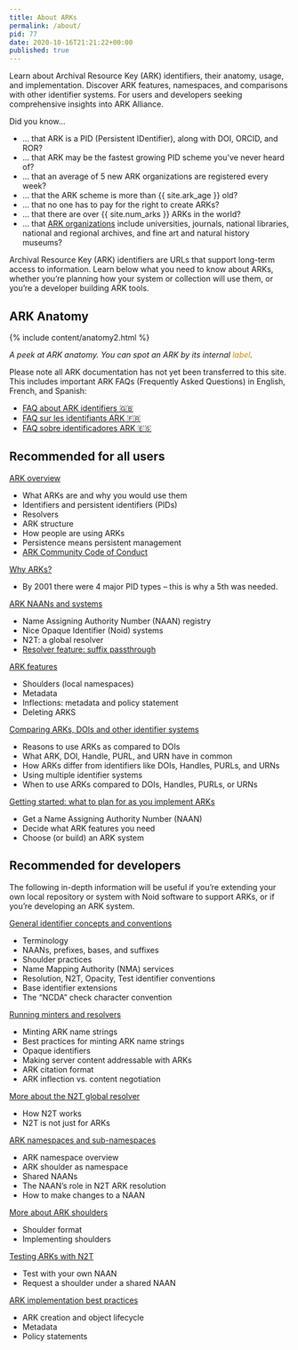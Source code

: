 ```yaml
---
title: About ARKs
permalink: /about/
pid: 77
date: 2020-10-16T21:21:22+00:00
published: true
---
```


Learn about Archival Resource Key (ARK) identifiers, their anatomy, usage, and
implementation. Discover ARK features, namespaces, and comparisons with other
identifier systems. For users and developers seeking comprehensive insights
into ARK Alliance.

<!--more-->

Did you know...

* ... that ARK is a PID (Persistent IDentifier), along with DOI, ORCID, and ROR?
* ... that ARK may be the fastest growing PID scheme you've never heard of?
* ... that an average of 5 new ARK organizations are registered every week?
* ... that the ARK scheme is more than {{ site.ark_age }} old?
* ... that no one has to pay for the right to create ARKs?
* ... that there are over {{ site.num_arks }} ARKs in the world?
* ... that [ARK organizations](naan-stats.md) include universities, journals, national libraries, national and regional archives, and fine art and natural history museums?

Archival Resource Key (ARK) identifiers are URLs that support long-term access
to information. Learn below what you need to know about ARKs, whether you’re
planning how your system or collection will use them, or you’re a developer
building ARK tools.

## ARK Anatomy

{% include content/anatomy2.html %}

*A peek at ARK anatomy. You can spot an ARK by its internal* *<span
class="has-inline-color" style="color:#c88c0a">label</span>.*

Please note all ARK documentation has not yet been transferred to this site.
This includes important ARK FAQs (Frequently Asked Questions) in English,
French, and Spanish:

-   [FAQ about ARK identifiers 🇬🇧]
-   [FAQ sur les identifiants ARK 🇫🇷]
-   [FAQ sobre identificadores ARK 🇪🇸]

## Recommended for all users

[ARK overview]

-   What ARKs are and why you would use them
-   Identifiers and persistent identifiers (PIDs)
-   Resolvers
-   ARK structure
-   How people are using ARKs
-   Persistence means persistent management
-   [ARK Community Code of Conduct]

[Why ARKs?]

-   By 2001 there were 4 major PID types – this is why a 5th was needed.

[ARK NAANs and systems]

-   Name Assigning Authority Number (NAAN) registry
-   Nice Opaque Identifier (Noid) systems
-   N2T: a global resolver
-   [Resolver feature: suffix passthrough]

[ARK features]

-   Shoulders (local namespaces)
-   Metadata
-   Inflections: metadata and policy statement
-   Deleting ARKS

[Comparing ARKs, DOIs and other identifier systems]

-   Reasons to use ARKs as compared to DOIs
-   What ARK, DOI, Handle, PURL, and URN have in common
-   How ARKs differ from identifiers like DOIs, Handles, PURLs, and URNs
-   Using multiple identifier systems
-   When to use ARKs compared to DOIs, Handles, PURLs, or URNs

[Getting started: what to plan for as you implement ARKs]

-   Get a Name Assigning Authority Number (NAAN)
-   Decide what ARK features you need
-   Choose (or build) an ARK system

## Recommended for developers

The following in-depth information will be useful if you’re extending your own
local repository or system with Noid software to support ARKs, or if you’re
developing an ARK system.

[General identifier concepts and conventions]

-   Terminology
-   NAANs, prefixes, bases, and suffixes
-   Shoulder practices
-   Name Mapping Authority (NMA) services
-   Resolution, N2T, Opacity, Test identifier conventions
-   Base identifier extensions
-   The “NCDA” check character convention

[Running minters and resolvers]

-   Minting ARK name strings
-   Best practices for minting ARK name strings
-   Opaque identifiers
-   Making server content addressable with ARKs
-   ARK citation format
-   ARK inflection vs. content negotiation

[More about the N2T global resolver]

-   How N2T works
-   N2T is not just for ARKs

[ARK namespaces and sub-namespaces]

-   ARK namespace overview
-   ARK shoulder as namespace
-   Shared NAANs
-   The NAAN’s role in N2T ARK resolution
-   How to make changes to a NAAN

[More about ARK shoulders]

-   Shoulder format
-   Implementing shoulders

[Testing ARKs with N2T]

-   Test with your own NAAN
-   Request a shoulder under a shared NAAN

[ARK implementation best practices]

-   ARK creation and object lifecycle
-   Metadata
-   Policy statements

[FAQ about ARK identifiers 🇬🇧]: about-ark-faq-en.md
[FAQ sur les identifiants ARK 🇫🇷]: about-ark-faq-fr.md
[FAQ sobre identificadores ARK 🇪🇸]: about-ark-faq-es.md
[ARK overview]: about-ark-overview.md
[ARK Community Code of Conduct]: about-ark-community-code-of-conduct.md
[Why ARKs?]: about-the-ark-origin-story.md
[ARK NAANs and systems]: about-ark-naans-and-systems.md
[Resolver feature: suffix passthrough]: about-ark-naans-and-systems.md#feature-suffix-passthrough
[ARK features]: about-ark-features.md
[Comparing ARKs, DOIs and other identifier systems]: about-comparing-arks-and-other-identifiers.md
[Getting started: what to plan for as you implement ARKs]: about-getting-started-implementing-arks.md
[General identifier concepts and conventions]: about-identifier-concepts-and-conventions.md
[Running minters and resolvers]: about-running-minters-and-resolvers.md
[More about the N2T global resolver]: about-n2t-global-resolver.md
[ARK namespaces and sub-namespaces]: about-ark-namespaces.md
[More about ARK shoulders]: about-shoulders.md
[Testing ARKs with N2T]: about-testing-arks.md
[ARK implementation best practices]: about-best-practices.md
